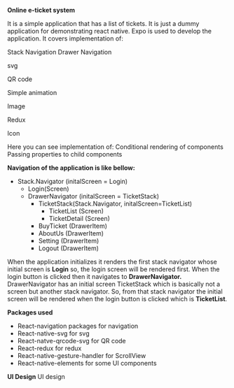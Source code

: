**Online e-ticket system**

It is a simple application that has a list of tickets. It is just a dummy application for demonstrating react native. Expo is used to develop the application. It covers implementation of:

Stack Navigation
Drawer Navigation

svg

QR code

Simple animation

Image

Redux

Icon

Here you can see implementation of:
Conditional rendering of components
Passing properties to child components

**Navigation of the application is like bellow:**

- Stack.Navigator (initalScreen = Login)
  - Login(Screen)
  - DrawerNavigator (initalScreen = TicketStack)
    - TicketStack(Stack.Navigator, initalScreen=TicketList)
      - TicketList (Screen)
      - TicketDetail (Screen)
    - BuyTicket (DrawerItem)
    - AboutUs (DrawerItem)
    - Setting (DrawerItem)
    - Logout (DrawerItem)

When the application initializes it renders the first stack navigator whose initial screen is **Login** so, the login screen will be rendered first. When the login button is clicked then it navigates to **DrawerNavigator.** DrawerNavigator has an initial screen TicketStack which is basically not a screen but another stack navigator. So, from that stack navigator the initial screen will be rendered when the login button is clicked which is **TicketList**.

**Packages used**

- React-navigation packages for navigation
- React-native-svg for svg
- React-natve-qrcode-svg for QR code
- React-redux for redux
- React-native-gesture-handler for ScrollView
- React-native-elements for some UI components

**UI Design**
UI design
